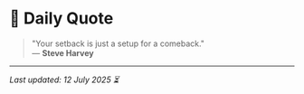 # 📜 Daily Quote

> "Your setback is just a setup for a comeback."  
> — **Steve Harvey**

---

_Last updated: 12 July 2025 ⏳_
